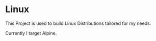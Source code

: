 # Linux

This Project is used to build Linux Distributions tailored for my needs.

Currently I target Alpine.
